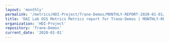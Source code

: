 ```yaml
---
layout: 'monthly'
permalink: '/metrics/HDI-Project/Trane-Demos/MONTHLY-REPORT-2020-01-01/'
title: 'DAI Lab OSS Metrics Metrics report for Trane-Demos | MONTHLY-REPORT-2020-01-01'
organization: 'HDI-Project'
repository: 'Trane-Demos'
current_date: '2020-01-01'
---
```

